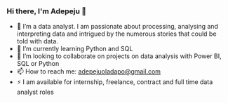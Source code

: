### Hi there, I'm Adepeju 👋
- 👀 I’m a data analyst. I am passionate about processing, analysing and interpreting data and intrigued by the numerous stories that could be told with data.
- 🌱 I’m currently learning Python and SQL
- 👯 I’m looking to collaborate on projects on data analysis with Power BI, SQL or Python
- 📫 How to reach me: adepejuoladapo@gmail.com
- ⚡ I am available for internship, freelance, contract and full time data analyst roles
